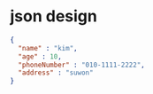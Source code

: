 # json design
```json
{
  "name" : "kim",
  "age" : 10,
  "phoneNumber" : "010-1111-2222",
  "address" : "suwon"
}
```